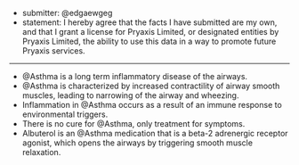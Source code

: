 * submitter: @edgaewgeg
* statement: I hereby agree that the facts I have submitted are my own, and that I grant a license for Pryaxis Limited, or designated entities by Pryaxis Limited, the ability to use this data in a way to promote future Pryaxis services.

----

* @Asthma is a long term inflammatory disease of the airways.
* @Asthma is characterized by increased contractility of airway smooth muscles, leading to narrowing of the airway and wheezing.
* Inflammation in @Asthma occurs as a result of an immune response to environmental triggers.
* There is no cure for @Asthma, only treatment for symptoms.
* Albuterol is an @Asthma medication that is a beta-2 adrenergic receptor agonist, which opens the airways by triggering smooth muscle relaxation.

